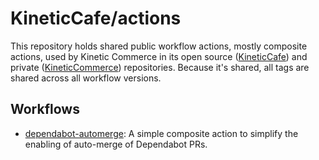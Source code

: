 # KineticCafe/actions

This repository holds shared public workflow actions, mostly composite actions,
used by Kinetic Commerce in its open source ([KineticCafe][]) and private
([KineticCommerce][]) repositories. Because it's shared, all tags are shared
across all workflow versions.

## Workflows

- [dependabot-automerge](tree/main/dependabot-automerge): A simple composite
  action to simplify the enabling of auto-merge of Dependabot PRs.

[KineticCafe]: https://github.com/KineticCafe
[KineticCommerce]: https://github.com/KineticCommerce
